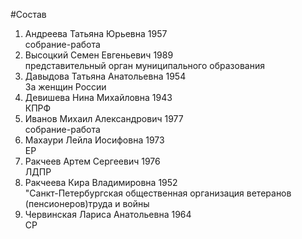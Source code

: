#Состав
1. Андреева Татьяна Юрьевна 1957   
    собрание-работа
2. Высоцкий Семен Евгеньевич 1989   
    представительный орган муниципального образования
3. Давыдова Татьяна Анатольевна 1954   
    За женщин России
4. Девишева Нина Михайловна 1943   
    КПРФ
5. Иванов Михаил Александрович 1977   
    собрание-работа
6. Махаури Лейла Иосифовна 1973   
    ЕР
7. Ракчеев Артем Сергеевич 1976   
    ЛДПР
8. Ракчеева Кира Владимировна 1952   
    "Санкт-Петербургская общественная организация ветеранов (пенсионеров)труда и войны
9. Червинская Лариса Анатольевна 1964   
    СР
